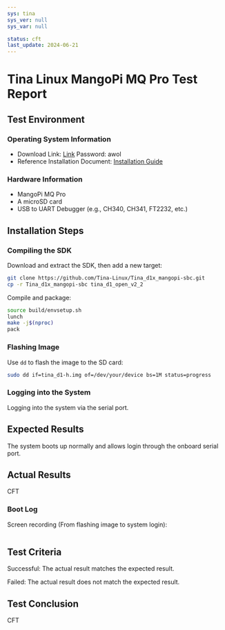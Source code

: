 ```yaml
---
sys: tina
sys_ver: null
sys_var: null

status: cft
last_update: 2024-06-21
---
```


# Tina Linux MangoPi MQ Pro Test Report

## Test Environment

### Operating System Information

- Download Link: [Link](https://pan.baidu.com/s/1v55AKMFripaEu22tJ92lmw?pwd=awol) Password: awol
- Reference Installation Document: [Installation Guide](https://d1.docs.aw-ol.com/study/study_1tina/)

### Hardware Information

- MangoPi MQ Pro
- A microSD card
- USB to UART Debugger (e.g., CH340, CH341, FT2232, etc.)

## Installation Steps

### Compiling the SDK

Download and extract the SDK, then add a new target:
```bash
git clone https://github.com/Tina-Linux/Tina_d1x_mangopi-sbc.git
cp -r Tina_d1x_mangopi-sbc tina_d1_open_v2_2
```

Compile and package:
```bash
source build/envsetup.sh
lunch
make -j$(nproc)
pack
```

### Flashing Image

Use `dd` to flash the image to the SD card:
```bash
sudo dd if=tina_d1-h.img of=/dev/your/device bs=1M status=progress
```

### Logging into the System

Logging into the system via the serial port.

## Expected Results

The system boots up normally and allows login through the onboard serial port.

## Actual Results

CFT

### Boot Log

Screen recording (From flashing image to system login):
```log
```

## Test Criteria

Successful: The actual result matches the expected result.

Failed: The actual result does not match the expected result.

## Test Conclusion

CFT